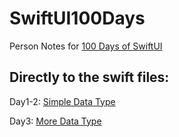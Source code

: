 # SwiftUI100Days
Person Notes for [100 Days of SwiftUI](https://www.hackingwithswift.com/100/swiftui)

## Directly to the swift files:

Day1-2: [Simple Data Type](/Day1-2_SimpleDataType.playground/Contents.swift)

Day3: [More Data Type](/Day3_MoreDataType.playground/Contents.swift)